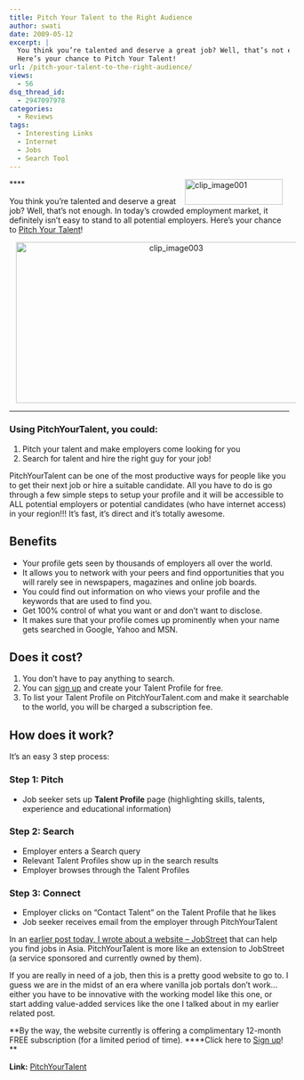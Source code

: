 ```yaml
---
title: Pitch Your Talent to the Right Audience
author: swati
date: 2009-05-12
excerpt: |
  You think you’re talented and deserve a great job? Well, that’s not enough. In today’s crowded employment market, it definitely isn’t easy to stand to all potential employers. 
  Here’s your chance to Pitch Your Talent!
url: /pitch-your-talent-to-the-right-audience/
views:
  - 56
dsq_thread_id:
  - 2947097978
categories:
  - Reviews
tags:
  - Interesting Links
  - Internet
  - Jobs
  - Search Tool
---
```

<img class="alignright wp-image-54715" style="border: 0pt none;margin-left: 12px;margin-right: 12px" src="http://cdn.devilsworkshop.org/files/2009/05/clip-image0013.gif" border="0" alt="clip_image001" hspace="12" width="176" height="46" align="right" />****

You think you’re talented and deserve a great job? Well, that’s not enough. In today’s crowded employment market, it definitely isn’t easy to stand to all potential employers. Here’s your chance to <a href="http://www.pitchyourtalent.com/" onclick="_gaq.push(['_trackEvent', 'outbound-article', 'http://www.pitchyourtalent.com/', 'Pitch Your Talent']);" >Pitch Your Talent</a>!

<p style="text-align: center">
  <img class="aligncenter" style="border: 0pt none" src="http://cdn.devilsworkshop.org/files/2009/05/clip-image0034.jpg" border="0" alt="clip_image003" hspace="12" width="561" height="289" /><strong></strong>
</p>

****

### **Using PitchYourTalent, you could:**

  1. Pitch your talent and make employers come looking for you
  2. Search for talent and hire the right guy for your job!

PitchYourTalent can be one of the most productive ways for people like you to get their next job or hire a suitable candidate. All you have to do is go through a few simple steps to setup your profile and it will be accessible to ALL potential employers or potential candidates (who have internet access) in your region!!! It’s fast, it’s direct and it’s totally awesome.

## Benefits

  * Your profile gets seen by thousands of employers all over the world.
  * It allows you to network with your peers and find opportunities that you will rarely see in newspapers, magazines and online job boards.
  * You could find out information on who views your profile and the keywords that are used to find you.
  * Get 100% control of what you want or and don’t want to disclose.
  * It makes sure that your profile comes up prominently when your name gets searched in Google, Yahoo and MSN.

## Does it cost?

  1. You don&#8217;t have to pay anything to search.
  2. You can <a href="http://www.pitchyourtalent.com/talent/create-account.php" onclick="_gaq.push(['_trackEvent', 'outbound-article', 'http://www.pitchyourtalent.com/talent/create-account.php', 'sign up']);" >sign up</a> and create your Talent Profile for free.
  3. To list your Talent Profile on PitchYourTalent.com and make it searchable to the world, you will be charged a subscription fee.

## How does it work?

It&#8217;s an easy 3 step process:

### **Step 1:** Pitch

  * Job seeker sets up **Talent Profile** page (highlighting skills, talents, experience and educational information)

### **Step 2:** Search

  * Employer enters a Search query
  * Relevant Talent Profiles show up in the search results
  * Employer browses through the Talent Profiles

### **Step 3:** Connect

  * Employer clicks on &#8220;Contact Talent&#8221; on the Talent Profile that he likes
  * Job seeker receives email from the employer through PitchYourTalent

In an [earlier post today, I wrote about a website – JobStreet][1] that can help you find jobs in Asia. PitchYourTalent is more like an extension to JobStreet (a service sponsored and currently owned by them).

If you are really in need of a job, then this is a pretty good website to go to. I guess we are in the midst of an era where vanilla job portals don&#8217;t work… either you have to be innovative with the working model like this one, or start adding value-added services like the one I talked about in my earlier related post.

**By the way, the website currently is offering a complimentary 12-month FREE subscription (for a limited period of time). ****Click here to <a href="http://www.pitchyourtalent.com/talent/create-account.php" onclick="_gaq.push(['_trackEvent', 'outbound-article', 'http://www.pitchyourtalent.com/talent/create-account.php', 'Sign up']);" >Sign up</a>! **

**Link:** <a href="http://www.pitchyourtalent.com/" onclick="_gaq.push(['_trackEvent', 'outbound-article', 'http://www.pitchyourtalent.com/', 'PitchYourTalent']);" >PitchYourTalent</a>

 [1]: http://devilsworkshop.org/looking-for-a-job-jobstreet-can-help-even-from-your-mobile/
